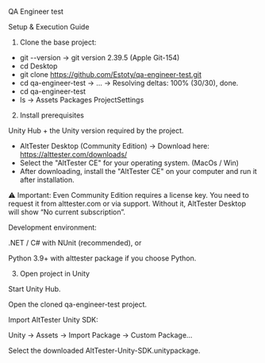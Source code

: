 QA Engineer test

Setup & Execution Guide
1. Clone the base project:

- git --version
→ git version 2.39.5 (Apple Git-154)
- cd Desktop
- git clone https://github.com/Estoty/qa-engineer-test.git
- cd qa-engineer-test
→ ...
→ Resolving deltas: 100% (30/30), done.
- cd qa-engineer-test 
- ls
→ Assets		Packages	ProjectSettings


2. Install prerequisites

Unity Hub + the Unity version required by the project.

- AltTester Desktop (Community Edition) → Download here: https://alttester.com/downloads/
- Select the "AltTester CE" for your operating system. (MacOs / Win)
- After downloading, install the "AltTester CE" on your computer and run it after installation.

⚠️ Important: Even Community Edition requires a license key. You need to request it from alttester.com
 or via support. Without it, AltTester Desktop will show “No current subscription”. 

Development environment:

.NET / C# with NUnit (recommended), or

Python 3.9+ with alttester package if you choose Python.


3. Open project in Unity

Start Unity Hub.

Open the cloned qa-engineer-test project.

Import AltTester Unity SDK:

Unity → Assets → Import Package → Custom Package...

Select the downloaded AltTester-Unity-SDK.unitypackage.
